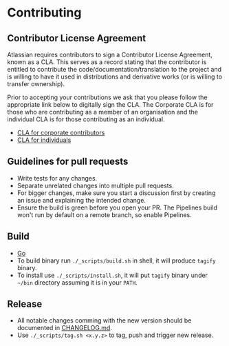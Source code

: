 # Contributing

## Contributor License Agreement

Atlassian requires contributors to sign a Contributor License Agreement, known as a CLA. This serves as a record stating that the contributor is entitled to contribute the code/documentation/translation to the project and is willing to have it used in distributions and derivative works (or is willing to transfer ownership).

Prior to accepting your contributions we ask that you please follow the appropriate link below to digitally sign the CLA. The Corporate CLA is for those who are contributing as a member of an organisation and the individual CLA is for those contributing as an individual.

* [CLA for corporate contributors](https://na2.docusign.net/Member/PowerFormSigning.aspx?PowerFormId=e1c17c66-ca4d-4aab-a953-2c231af4a20b)
* [CLA for individuals](https://na2.docusign.net/Member/PowerFormSigning.aspx?PowerFormId=3f94fbdc-2fbe-46ac-b14c-5d152700ae5d)

## Guidelines for pull requests

- Write tests for any changes.
- Separate unrelated changes into multiple pull requests.
- For bigger changes, make sure you start a discussion first by creating an issue and explaining the intended change.
- Ensure the build is green before you open your PR. The Pipelines build won't run by default on a remote branch, so enable Pipelines.

## Build

* [Go](https://golang.org/dl/)
* To build binary run `./_scripts/build.sh` in shell, it will produce `tagify` binary.
* To install use `./_scripts/install.sh`, it will put `tagify` binary under `~/bin` directory assuming it is in your `PATH`.

## Release

* All notable changes comming with the new version should be documented in [CHANGELOG.md](https://raw.githubusercontent.com/zoomio/tagify/master/CHANGELOG.md).
* Use `./_scripts/tag.sh <x.y.z>` to tag, push and trigger new release. 